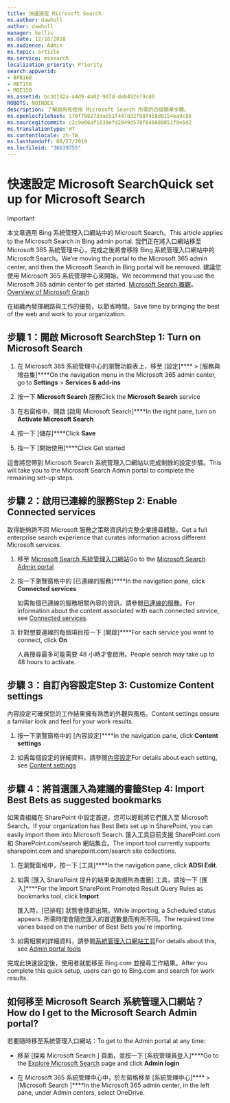```yaml
---
title: 快速設定 Microsoft Search
ms.author: dawholl
author: dawholl
manager: kellis
ms.date: 12/18/2018
ms.audience: Admin
ms.topic: article
ms.service: mssearch
localization_priority: Priority
search.appverid:
- BFB160
- MET150
- MOE150
ms.assetid: bc3d1d2a-a4d9-4a02-9d7d-deb492e79cd0
ROBOTS: NOINDEX
description: 了解啟用和使用 Microsoft Search 所需的四個簡單步驟。
ms.openlocfilehash: 170f798273dae51f447d32f98f458d0154ea9c86
ms.sourcegitcommit: c2c9e66af1038efd2849d578f846680851f9e5d2
ms.translationtype: HT
ms.contentlocale: zh-TW
ms.lasthandoff: 08/27/2019
ms.locfileid: "36639755"
---
```

# <a name="quick-set-up-for-microsoft-search"></a><span data-ttu-id="9e63d-103">快速設定 Microsoft Search</span><span class="sxs-lookup"><span data-stu-id="9e63d-103">Quick set up for Microsoft Search</span></span>

> [!IMPORTANT]
> <span data-ttu-id="9e63d-104">本文章適用 Bing 系統管理入口網站中的 Microsoft Search。</span><span class="sxs-lookup"><span data-stu-id="9e63d-104">This article applies to the Microsoft Search in Bing admin portal.</span></span> <span data-ttu-id="9e63d-105">我們正在將入口網站移至 Microsoft 365 系統管理中心，完成之後將會移除 Bing 系統管理入口網站中的 Microsoft Search。</span><span class="sxs-lookup"><span data-stu-id="9e63d-105">We’re moving the portal to the Microsoft 365 admin center, and then the Microsoft Search in Bing portal will be removed.</span></span> <span data-ttu-id="9e63d-106">建議您使用 Microsoft 365 系統管理中心來開始。</span><span class="sxs-lookup"><span data-stu-id="9e63d-106">We recommend that you use the Microsoft 365 admin center to get started.</span></span> <span data-ttu-id="9e63d-107">[Microsoft Search 概觀](overview-microsoft-search.md)。</span><span class="sxs-lookup"><span data-stu-id="9e63d-107">[Overview of Microsoft Graph](overview-microsoft-search.md)</span></span>
    
<span data-ttu-id="9e63d-108">在組織內發揮網路與工作的優勢，以節省時間。</span><span class="sxs-lookup"><span data-stu-id="9e63d-108">Save time by bringing the best of the web and work to your organization.</span></span>
  
## <a name="step-1-turn-on-microsoft-search"></a><span data-ttu-id="9e63d-109">步驟 1：開啟 Microsoft Search</span><span class="sxs-lookup"><span data-stu-id="9e63d-109">Step 1: Turn on Microsoft Search</span></span>

1. <span data-ttu-id="9e63d-110">在 Microsoft 365 系統管理中心的瀏覽功能表上，移至 [設定]\*\*\*\* \> [服務與增益集]\*\*\*\*</span><span class="sxs-lookup"><span data-stu-id="9e63d-110">On the navigation menu in the Microsoft 365 admin center, go to **Settings** \> **Services &amp; add-ins**</span></span>
    
2. <span data-ttu-id="9e63d-111">按一下 **Microsoft Search** 服務</span><span class="sxs-lookup"><span data-stu-id="9e63d-111">Click the **Microsoft Search** service</span></span> 
    
3. <span data-ttu-id="9e63d-112">在右窗格中，開啟 [啟用 Microsoft Search]\*\*\*\*</span><span class="sxs-lookup"><span data-stu-id="9e63d-112">In the right pane, turn on **Activate Microsoft Search**</span></span>
    
4. <span data-ttu-id="9e63d-113">按一下 [儲存]\*\*\*\*</span><span class="sxs-lookup"><span data-stu-id="9e63d-113">Click **Save**</span></span>
    
5. <span data-ttu-id="9e63d-114">按一下 [開始使用]\*\*\*\*</span><span class="sxs-lookup"><span data-stu-id="9e63d-114">Click Get started</span></span>
  
<span data-ttu-id="9e63d-115">這會將您帶到 Microsoft Search 系統管理入口網站以完成剩餘的設定步驟。</span><span class="sxs-lookup"><span data-stu-id="9e63d-115">This will take you to the Microsoft Search Admin portal to complete the remaining set-up steps.</span></span>
    
## <a name="step-2-enable-connected-services"></a><span data-ttu-id="9e63d-116">步驟 2：啟用已連線的服務</span><span class="sxs-lookup"><span data-stu-id="9e63d-116">Step 2: Enable Connected services</span></span>

<span data-ttu-id="9e63d-117">取得能夠跨不同 Microsoft 服務之策略資訊的完整企業搜尋體驗。</span><span class="sxs-lookup"><span data-stu-id="9e63d-117">Get a full enterprise search experience that curates information across different Microsoft services.</span></span>
  
1. <span data-ttu-id="9e63d-118">移至 [Microsoft Search 系統管理入口網站](https://www.bingforbusiness.com/admin)</span><span class="sxs-lookup"><span data-stu-id="9e63d-118">Go to the [Microsoft Search Admin portal](https://www.bingforbusiness.com/admin)</span></span>
    
2. <span data-ttu-id="9e63d-119">按一下瀏覽窗格中的 [已連線的服務]\*\*\*\*</span><span class="sxs-lookup"><span data-stu-id="9e63d-119">In the navigation pane, click **Connected services**</span></span>
    
    <span data-ttu-id="9e63d-120">如需每個已連線的服務相關內容的資訊，請參閱[已連線的服務](connected-services.md)。</span><span class="sxs-lookup"><span data-stu-id="9e63d-120">For information about the content associated with each connected service, see [Connected services](connected-services.md).</span></span>
    
3. <span data-ttu-id="9e63d-121">針對想要連線的每個項目按一下 [開啟]\*\*\*\*</span><span class="sxs-lookup"><span data-stu-id="9e63d-121">For each service you want to connect, click **On**</span></span>
    
    <span data-ttu-id="9e63d-122">人員搜尋最多可能需要 48 小時才會啟用。</span><span class="sxs-lookup"><span data-stu-id="9e63d-122">People search may take up to 48 hours to activate.</span></span>
    
## <a name="step-3-customize-content-settings"></a><span data-ttu-id="9e63d-123">步驟 3：自訂內容設定</span><span class="sxs-lookup"><span data-stu-id="9e63d-123">Step 3: Customize Content settings</span></span>

<span data-ttu-id="9e63d-124">內容設定可確保您的工作結果擁有熟悉的外觀與風格。</span><span class="sxs-lookup"><span data-stu-id="9e63d-124">Content settings ensure a familiar look and feel for your work results.</span></span> 
  
1. <span data-ttu-id="9e63d-125">按一下瀏覽窗格中的 [內容設定]\*\*\*\*</span><span class="sxs-lookup"><span data-stu-id="9e63d-125">In the navigation pane, click **Content settings**</span></span>
    
2. <span data-ttu-id="9e63d-126">如需每個設定的詳細資料，請參閱[內容設定](content-settings.md)</span><span class="sxs-lookup"><span data-stu-id="9e63d-126">For details about each setting, see [Content settings](content-settings.md)</span></span>
    
## <a name="step-4-import-best-bets-as-suggested-bookmarks"></a><span data-ttu-id="9e63d-127">步驟 4：將首選匯入為建議的書籤</span><span class="sxs-lookup"><span data-stu-id="9e63d-127">Step 4: Import Best Bets as suggested bookmarks</span></span>

<span data-ttu-id="9e63d-128">如果貴組織在 SharePoint 中設定首選，您可以輕鬆將它們匯入至 Microsoft Search。</span><span class="sxs-lookup"><span data-stu-id="9e63d-128">If your organization has Best Bets set up in SharePoint, you can easily import them into Microsoft Search.</span></span> <span data-ttu-id="9e63d-129">匯入工具目前支援 SharePoint.com 和 SharePoint.com/search 網站集合。</span><span class="sxs-lookup"><span data-stu-id="9e63d-129">The import tool currently supports sharepoint.com and sharepoint.com/search site collections.</span></span> 
  
1. <span data-ttu-id="9e63d-130">在瀏覽窗格中，按一下 [工具]\*\*\*\*</span><span class="sxs-lookup"><span data-stu-id="9e63d-130">In the navigation pane, click **ADSI Edit**.</span></span>
    
2. <span data-ttu-id="9e63d-131">如需 [匯入 SharePoint 提升的結果查詢規則為書籤] 工具，請按一下 [匯入]\*\*\*\*</span><span class="sxs-lookup"><span data-stu-id="9e63d-131">For the Import SharePoint Promoted Result Query Rules as bookmarks tool, click **Import**</span></span>
    
    <span data-ttu-id="9e63d-132">匯入時，[已排程] 狀態會隨即出現。</span><span class="sxs-lookup"><span data-stu-id="9e63d-132">While importing, a Scheduled status appears.</span></span> <span data-ttu-id="9e63d-133">所需時間會隨您匯入的首選數量而有所不同。</span><span class="sxs-lookup"><span data-stu-id="9e63d-133">The required time varies based on the number of Best Bets you're importing.</span></span>
    
3. <span data-ttu-id="9e63d-134">如需相關的詳細資料，請參閱[系統管理入口網站工具](admin-portal-tools.md)</span><span class="sxs-lookup"><span data-stu-id="9e63d-134">For details about this, see [Admin portal tools](admin-portal-tools.md)</span></span>
    
<span data-ttu-id="9e63d-135">完成此快速設定後，使用者就能移至 Bing.com 並搜尋工作結果。</span><span class="sxs-lookup"><span data-stu-id="9e63d-135">After you complete this quick setup, users can go to Bing.com and search for work results.</span></span> 
  
## <a name="how-do-i-get-to-the-microsoft-search-admin-portal"></a><span data-ttu-id="9e63d-136">如何移至 Microsoft Search 系統管理入口網站？</span><span class="sxs-lookup"><span data-stu-id="9e63d-136">How do I get to the Microsoft Search Admin portal?</span></span>

<span data-ttu-id="9e63d-137">若要隨時移至系統管理入口網站：</span><span class="sxs-lookup"><span data-stu-id="9e63d-137">To get to the Admin portal at any time:</span></span>
  
- <span data-ttu-id="9e63d-138">移至 [探索 Microsoft Search ][](https://www.bing.com/business/explore) 頁面，並按一下 [系統管理員登入]\*\*\*\*</span><span class="sxs-lookup"><span data-stu-id="9e63d-138">Go to the [Explore Microsoft Search](https://www.bing.com/business/explore) page and click **Admin login**</span></span>
    
- <span data-ttu-id="9e63d-139">在 Microsoft 365 系統管理中心中，於左窗格移至 [系統管理中心]\*\*\*\* \> [Microsoft Search ]\*\*\*\*</span><span class="sxs-lookup"><span data-stu-id="9e63d-139">In the Microsoft 365 admin center, in the left pane, under Admin centers, select OneDrive.</span></span>

  

